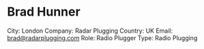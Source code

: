 # Brad Hunner

City: London
Company: Radar Plugging
Country: UK
Email: brad@radarplugging.com 
Role: Radio Plugger
Type: Radio Plugging